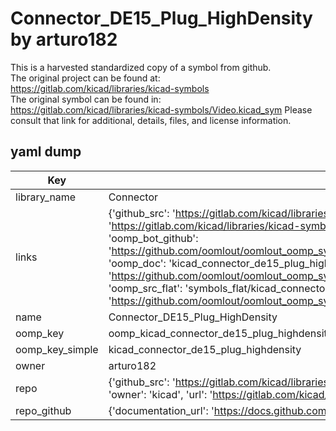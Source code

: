 # Connector_DE15_Plug_HighDensity by arturo182  
This is a harvested standardized copy of a symbol from github.  
The original project can be found at:  
https://gitlab.com/kicad/libraries/kicad-symbols  
The original symbol can be found in:
https://gitlab.com/kicad/libraries/kicad-symbols/Video.kicad_sym
Please consult that link for additional, details, files, and license information.  
## yaml dump  
| Key | Value |  
| --- | --- |  
| library_name | Connector |  
| links | {'github_src': 'https://gitlab.com/kicad/libraries/kicad-symbols/Video.kicad_sym', 'github_src_repo': 'https://gitlab.com/kicad/libraries/kicad-symbols', 'oomp_bot': 'kicad_connector_de15_plug_highdensity/working', 'oomp_bot_github': 'https://github.com/oomlout/oomlout_oomp_symbol_bot/tree/main/kicad_connector_de15_plug_highdensity/working', 'oomp_doc': 'kicad_connector_de15_plug_highdensity/working', 'oomp_doc_github': 'https://github.com/oomlout/oomlout_oomp_symbol_doc/tree/main/kicad_connector_de15_plug_highdensity/working', 'oomp_src_flat': 'symbols_flat/kicad_connector_de15_plug_highdensity/working', 'oomp_src_flat_github': 'https://github.com/oomlout/oomlout_oomp_symbol_src/tree/main/kicad_connector_de15_plug_highdensity/working'} |  
| name | Connector_DE15_Plug_HighDensity |  
| oomp_key | oomp_kicad_connector_de15_plug_highdensity |  
| oomp_key_simple | kicad_connector_de15_plug_highdensity |  
| owner | arturo182 |  
| repo | {'github_src': 'https://gitlab.com/kicad/libraries/kicad-symbols/Video.kicad_sym', 'name': 'libraries/kicad-symbols', 'owner': 'kicad', 'url': 'https://gitlab.com/kicad/libraries/kicad-symbols'} |  
| repo_github | {'documentation_url': 'https://docs.github.com/rest/repos/repos#get-a-repository', 'message': 'Not Found'} |  

